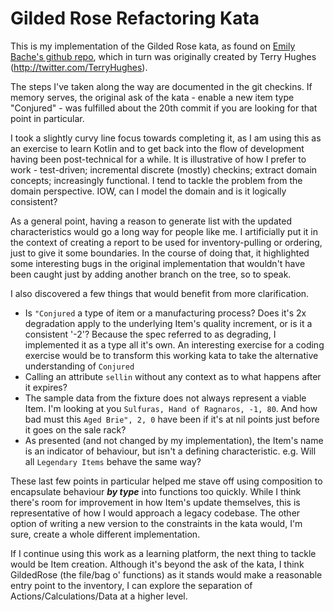 # Gilded Rose Refactoring Kata

This is my implementation of the Gilded Rose kata, as found on
[Emily Bache's github repo](https://github.com/emilybache/GildedRose-Refactoring-Kata), which in turn was originally
created by Terry Hughes (http://twitter.com/TerryHughes).

The steps I've taken along the way are documented in the git checkins. If memory serves, the original ask of the kata -
enable a new item type "Conjured" - was fulfilled about the 20th commit if you are looking for that point in particular.

I took a slightly curvy line focus towards completing it, as I am using this as an exercise to learn Kotlin and to get
back into the flow of development having been post-technical for a while. It is illustrative of how I prefer to work -
test-driven; incremental discrete (mostly) checkins; extract domain concepts; increasingly functional. I tend to tackle
the problem from the domain perspective. IOW, can I model the domain and is it logically consistent?

As a general point, having a reason to generate list with the updated characteristics would go a long way for people
like me. I artificially put it in the context of creating a report to be used for inventory-pulling or ordering, just to
give it some boundaries. In the course of doing that, it highlighted some interesting bugs in the original
implementation that wouldn't have been caught just by adding another branch on the tree, so to speak.

I also discovered a few things that would benefit from more clarification.

+ Is `"Conjured` a type of item or a manufacturing process? Does it's 2x degradation apply to the underlying Item's
  quality increment, or is it a consistent '-2'? Because the spec referred to as degrading, I implemented it as a type
  all it's own. An interesting exercise for a coding exercise would be to transform this working kata to take the
  alternative understanding of `Conjured`
+ Calling an attribute `sellin` without any context as to what happens after it expires?
+ The sample data from the fixture does not always represent a viable Item. I'm looking at
  you `Sulfuras, Hand of Ragnaros, -1, 80`. And how bad must this `Aged Brie", 2, 0` have been if it's at nil points
  just before it goes on the sale rack?
+ As presented (and not changed by my implementation), the Item's name is an indicator of behaviour, but isn't a
  defining characteristic. e.g. Will all `Legendary Items` behave the same way?

These last few points in particular helped me stave off using composition to encapsulate behaviour ***by type*** into
functions too quickly. While I think there's room for improvement in how Item's update themselves, this is
representative of how I would approach a legacy codebase. The other option of writing a new version to the constraints
in the kata would, I'm sure, create a whole different implementation.

If I continue using this work as a learning platform, the next thing to tackle would be Item creation. Although it's
beyond the ask of the kata, I think GildedRose (the file/bag o' functions) as it stands would make a reasonable entry
point to the inventory, I can explore the separation of Actions/Calculations/Data at a higher level.


